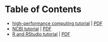 # Table of Contents

- [high-performance computing tutorial](high-performance_computing_tutorial/document.md) | [PDF](high-performance_computing_tutorial/includes/document.pdf)
- [NCBI tutorial](NCBI_tutorial/document.md) | [PDF](NCBI_tutorial/includes/document.pdf)
- [R and RStudio tutorial](R_and_RStudio_tutorial/document.md) | [PDF](R_and_RStudio_tutorial/includes/document.pdf)
